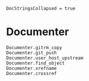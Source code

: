 ```@meta
DocStringsCollapsed = true
```

# Documenter

```@docs
Documenter.gitrm_copy
Documenter.git_push
Documenter.user_host_upstream
Documenter.find_object
Documenter.xrefname
Documenter.crossref
```
